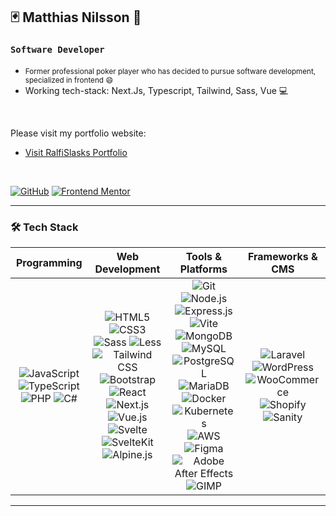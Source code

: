<div align="left">

## 🃏 Matthias Nilsson 🎲


### `Software Developer`

* <small> Former professional poker player who has decided to pursue software development, specialized in frontend :smile: </small>
* Working tech-stack: Next.Js, Typescript, Tailwind, Sass, Vue 💻

<br>

Please visit my portfolio website:

- [Visit RalfiSlasks Portfolio](https://ralfislask-portfolio-i3rvj.ondigitalocean.app/)

<br>

[![GitHub](https://img.shields.io/badge/-GitHub-black?style=flat-square&logo=github&link=https://github.com/Ralfislask)](https://github.com/Ralfislask)
[![Frontend Mentor](https://img.shields.io/badge/-Frontend%20Mentor-orange?style=flat-square&logo=frontendmentor&link=https://www.frontendmentor.io/profile/RalfiSlask)](https://www.frontendmentor.io/profile/RalfiSlask)



</div>

---

### 🛠️ **Tech Stack**

| Programming | Web Development | Tools & Platforms | Frameworks & CMS |
| :---: | :---: | :---: | :---: |
| ![JavaScript](https://img.shields.io/badge/-JavaScript-yellow?style=flat-square&logo=javascript) ![TypeScript](https://img.shields.io/badge/-TypeScript-007ACC?style=flat-square&logo=typescript) ![PHP](https://img.shields.io/badge/-PHP-777BB4?style=flat-square&logo=php&logoColor=white) ![C#](https://img.shields.io/badge/-C%23-239120?style=flat-square&logo=c-sharp&logoColor=white) | ![HTML5](https://img.shields.io/badge/-HTML5-E34F26?style=flat-square&logo=html5&logoColor=white) ![CSS3](https://img.shields.io/badge/-CSS3-1572B6?style=flat-square&logo=css3) ![Sass](https://img.shields.io/badge/-Sass-CC6699?style=flat-square&logo=sass&logoColor=white) ![Less](https://img.shields.io/badge/-Less-1D365D?style=flat-square&logo=less&logoColor=white) ![Tailwind CSS](https://img.shields.io/badge/-TailwindCSS-38B2AC?style=flat-square&logo=tailwind-css) ![Bootstrap](https://img.shields.io/badge/-Bootstrap-7952B3?style=flat-square&logo=bootstrap&logoColor=white) ![React](https://img.shields.io/badge/-React-20232A?style=flat-square&logo=react) ![Next.js](https://img.shields.io/badge/-Next.js-000000?style=flat-square&logo=nextdotjs&logoColor=white) ![Vue.js](https://img.shields.io/badge/-Vue.js-4FC08D?style=flat-square&logo=vue.js&logoColor=white) ![Svelte](https://img.shields.io/badge/-Svelte-FF3E00?style=flat-square&logo=svelte&logoColor=white) ![SvelteKit](https://img.shields.io/badge/-SvelteKit-FF3E00?style=flat-square&logo=svelte&logoColor=white) ![Alpine.js](https://img.shields.io/badge/-Alpine.js-8BC0D0?style=flat-square&logo=alpine.js&logoColor=white) | ![Git](https://img.shields.io/badge/-Git-black?style=flat-square&logo=git) ![Node.js](https://img.shields.io/badge/-Node.js-339933?style=flat-square&logo=node.js&logoColor=white) ![Express.js](https://img.shields.io/badge/-Express.js-000000?style=flat-square&logo=express) ![Vite](https://img.shields.io/badge/-Vite-646CFF?style=flat-square&logo=vite) ![MongoDB](https://img.shields.io/badge/-MongoDB-47A248?style=flat-square&logo=mongodb&logoColor=white) ![MySQL](https://img.shields.io/badge/-MySQL-4479A1?style=flat-square&logo=mysql&logoColor=white) ![PostgreSQL](https://img.shields.io/badge/-PostgreSQL-4169E1?style=flat-square&logo=postgresql&logoColor=white) ![MariaDB](https://img.shields.io/badge/-MariaDB-003545?style=flat-square&logo=mariadb&logoColor=white) ![Docker](https://img.shields.io/badge/-Docker-2496ED?style=flat-square&logo=docker&logoColor=white) ![Kubernetes](https://img.shields.io/badge/-Kubernetes-326CE5?style=flat-square&logo=kubernetes&logoColor=white) ![AWS](https://img.shields.io/badge/-AWS-232F3E?style=flat-square&logo=amazon-aws) ![Figma](https://img.shields.io/badge/-Figma-F24E1E?style=flat-square&logo=figma) ![Adobe After Effects](https://img.shields.io/badge/-After%20Effects-9999FF?style=flat-square&logo=adobe-after-effects) ![GIMP](https://img.shields.io/badge/-GIMP-5C5543?style=flat-square&logo=gimp&logoColor=white) | ![Laravel](https://img.shields.io/badge/-Laravel-FF2D20?style=flat-square&logo=laravel&logoColor=white) ![WordPress](https://img.shields.io/badge/-WordPress-21759B?style=flat-square&logo=wordpress&logoColor=white) ![WooCommerce](https://img.shields.io/badge/-WooCommerce-96588A?style=flat-square&logo=woocommerce&logoColor=white) ![Shopify](https://img.shields.io/badge/-Shopify-7AB55C?style=flat-square&logo=shopify&logoColor=white) ![Sanity](https://img.shields.io/badge/-Sanity-FF2D20?style=flat-square&logo=sanity&logoColor=white) |




---

